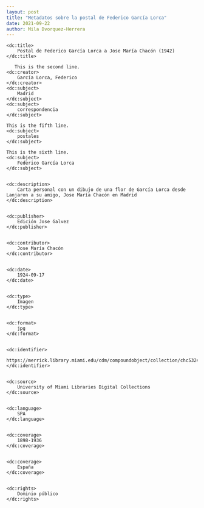 ```yaml
---
layout: post
title: "Metadatos sobre la postal de Federico García Lorca"
date: 2021-09-22
author: Mila Dvorquez-Herrera
---
```

<?xml version="1.0"?>
<metadata
    xmlns:dc="http://purl.org/dc/elements/1.1/">
    
    <dc:title> 
        Postal de Federico García Lorca a Jose María Chacón (1942)
    </dc:title> 
    
       This is the second line.     
    <dc:creator> 
        García Lorca, Federico
    </dc:creator> 
    <dc:subject> 
        Madrid
    </dc:subject>
    <dc:subject> 
        correspondencia
    </dc:subject>
    
    This is the fifth line. 
    <dc:subject> 
        postales
    </dc:subject>
    
    This is the sixth line. 
    <dc:subject> 
        Federico García Lorca
    </dc:subject>
    
    
    <dc:description> 
        Carta personal con un dibujo de una flor de García Lorca desde Lanjaron a su amigo, Jose María Chacón en Madrid
    </dc:description>
    
    
    <dc:publisher> 
        Edición Jose Galvez
    </dc:publisher>
    
    
    <dc:contributor> 
        Jose María Chacón
    </dc:contributor>
   
    
    <dc:date> 
        1924-09-17
    </dc:date>
    
    
    <dc:type> 
        Imagen
    </dc:type>
    
    
    <dc:format> 
        jpg
    </dc:format>

    
    <dc:identifier> 
        https://merrick.library.miami.edu/cdm/compoundobject/collection/chc5324/id/31/rec/19
    </dc:identifier>
 
    
    <dc:source> 
        University of Miami Libraries Digital Collections
    </dc:source>
  
    
    <dc:language> 
        SPA
    </dc:language>
  
    
    <dc:coverage> 
        1898-1936
    </dc:coverage>

    
    <dc:coverage> 
        España
    </dc:coverage>
  
    
    <dc:rights> 
        Dominio público
    </dc:rights>
   
    

</metadata>
